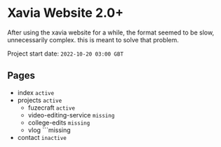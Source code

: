 # Xavia Website 2.0+
After using the xavia website for a while, the format seemed to be slow, unnecessarily complex. this is meant to solve that problem.

Project start date: ```2022-10-20 03:00 GBT```


## Pages
- index ```active```
- projects ```active```
  - fuzecraft ```active```
  - video-editing-service ```missing```
  - college-edits ```missing```
  - vlog ```missing
- contact ```inactive```
